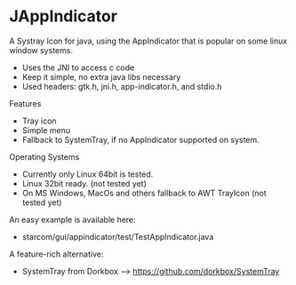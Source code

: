 # JAppIndicator
A Systray Icon for java, using the AppIndicator that is popular on some linux window systems.
* Uses the JNI to access c code
* Keep it simple, no extra java libs necessary
* Used headers: gtk.h, jni.h, app-indicator.h, and stdio.h

Features
* Tray icon
* Simple menu
* Fallback to SystemTray, if no AppIndicator supported on system.

Operating Systems
* Currently only Linux 64bit is tested.
* Linux 32bit ready. (not tested yet)
* On MS Windows, MacOs and others fallback to AWT TrayIcon (not tested yet)

An easy example is available here:
* starcom/gui/appindicator/test/TestAppIndicator.java

A feature-rich alternative:
* SystemTray from Dorkbox --> https://github.com/dorkbox/SystemTray
